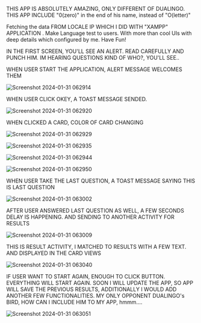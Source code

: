 THIS APP IS ABSOLUTELY AMAZING, ONLY DIFFERENT OF DUALINGO. THIS APP INCLUDE "0(zero)" in the end of his name, instead of "O(letter)"

Fetching the data FROM LOCALE IP WHICH I DID WITH "XAMPP" APPLICATION . Make Language test to users. With more than cool UIs with deep details which configured by me. Have Fun!

IN THE FIRST SCREEN, YOU'LL SEE AN ALERT. READ CAREFULLY AND PUNCH HIM. IM HEARING QUESTIONS KIND OF WHO?, YOU'LL SEE..



WHEN USER START THE APPLICATION, ALERT MESSAGE WELCOMES THEM

![Screenshot 2024-01-31 062914](https://github.com/gacmalony/Dualing0/assets/154236584/4d25e695-c7bc-4663-993a-ac5e8e78999c)



WHEN USER CLICK OKEY, A TOAST MESSAGE SENDED.

![Screenshot 2024-01-31 062920](https://github.com/gacmalony/Dualing0/assets/154236584/d1dd9372-b8e4-433e-a070-06f46ac5792b)




WHEN CLICKED A CARD, COLOR OF CARD CHANGING


![Screenshot 2024-01-31 062929](https://github.com/gacmalony/Dualing0/assets/154236584/db923354-905b-48a3-b651-a862ea7a2d06)






![Screenshot 2024-01-31 062935](https://github.com/gacmalony/Dualing0/assets/154236584/8f04244e-c7e2-47d1-a56b-0dc8d4ace7bf)





![Screenshot 2024-01-31 062944](https://github.com/gacmalony/Dualing0/assets/154236584/fdd2d3cf-aae2-4f5e-aade-468e3af5ed31)





![Screenshot 2024-01-31 062950](https://github.com/gacmalony/Dualing0/assets/154236584/5981281a-1be9-4251-9c5a-a5e42df7e1dd)

WHEN USER TAKE THE LAST QUESTION, A TOAST MESSAGE SAYING THIS IS LAST QUESTION



![Screenshot 2024-01-31 063002](https://github.com/gacmalony/Dualing0/assets/154236584/0aa0210b-b5b2-4999-8b63-70c73d90708d)


AFTER USER ANSWERED LAST QUESTION AS WELL, A FEW SECONDS DELAY IS HAPPENING. AND SENDING TO ANOTHER ACTIVITY FOR RESULTS

![Screenshot 2024-01-31 063009](https://github.com/gacmalony/Dualing0/assets/154236584/9612a834-5af3-4da3-ac02-e4f6f315373e)



THIS IS RESULT ACTIVITY, I MATCHED TO RESULTS WITH A FEW TEXT. AND DISPLAYED IN THE CARD VIEWS

![Screenshot 2024-01-31 063040](https://github.com/gacmalony/Dualing0/assets/154236584/0f281a50-f1e5-49b0-8fc8-71c8fd1f8ef3)



IF USER WANT TO START AGAIN, ENOUGH TO CLICK BUTTON. EVERYTHING WILL START AGAIN. SOON I WILL UPDATE THE APP, SO APP WILL SAVE THE PREVIOUS RESULTS, ADDITIONALLY I WOULD ADD ANOTHER FEW FUNCTIONALITIES.
MY ONLY OPPONENT DUALINGO's BIRD, HOW CAN I INCLUDE HIM TO MY APP, hmmm....


![Screenshot 2024-01-31 063051](https://github.com/gacmalony/Dualing0/assets/154236584/de3ae0f6-31e1-45f9-b89a-2b35cb01e2cb)
